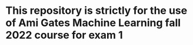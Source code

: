 # This repository is strictly for the use of Ami Gates Machine Learning fall 2022 course for exam 1
